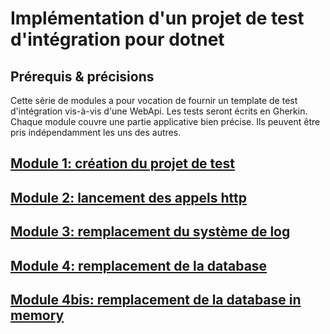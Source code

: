 # Implémentation d'un projet de test d'intégration pour dotnet

## Prérequis & précisions

Cette série de modules a pour vocation de fournir un template de test d'intégration vis-à-vis d'une WebApi. Les tests seront écrits en Gherkin. Chaque module couvre une partie applicative bien précise. Ils peuvent être pris indépendamment les uns des autres.

## [Module 1: création du projet de test](./modules/Module%201%20création%20du%20projet%20de%20test/doc/Readme.md)

## [Module 2: lancement des appels http](./modules/Module%202%20lancement%20des%20appels%20http/doc/Readme.md)

## [Module 3: remplacement du système de log](./modules/Module%203%20remplacement%20du%20système%20de%20log/doc/Readme.md)

## [Module 4: remplacement de la database](./modules/Module%204%20remplacement%20de%20la%20database/doc/Readme.md)

## [Module 4bis: remplacement de la database in memory](./modules/Module%204bis%20remplacement%20de%20la%20database%20in%20memory/doc/Readme.md)

